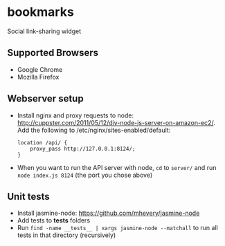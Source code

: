 bookmarks
=========

Social link-sharing widget

## Supported Browsers

* Google Chrome
* Mozilla Firefox

## Webserver setup

* Install nginx and proxy requests to node: http://cuppster.com/2011/05/12/diy-node-js-server-on-amazon-ec2/. Add the following to /etc/nginx/sites-enabled/default:

  ```
  location /api/ {
      proxy_pass http://127.0.0.1:8124/;
  }
  ```
* When you want to run the API server with node, `cd` to `server/` and run `node index.js 8124` (the port you chose above)

## Unit tests

* Install jasmine-node: https://github.com/mhevery/jasmine-node
* Add tests to __tests__ folders
* Run `find -name __tests__ | xargs jasmine-node --matchall` to run all tests in that directory (recursively)
